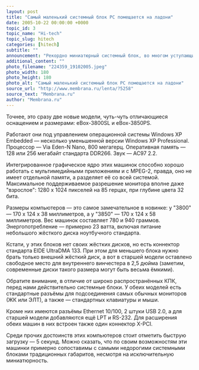 ```yaml
---
layout: post
title: "Самый маленький системный блок PC помещается на ладони"
date: 2005-10-22 00:00:00 +0000
topic_id: 3
topic_name: "Hi-tech"
topic_slug: hitech
categories: [hitech]
subtitle: ""
announcement: "Рекордно миниатюрный системный блок, во многом уступающий традиционным PC в корпусах-башенках, но зато в чём-то и превосходящий, к примеру, лёгкие карманные КПК, выпустила тайваньская компания Media Stream Technologies."
additional_content: ""
photo_filename: "224359_19102005.jpeg"
photo_width: 180
photo_height: 180
photo_alt: "Самый маленький системный блок PC помещается на ладони"
source_url: "http://www.membrana.ru/lenta/?5258"
source_text: "Membrana.ru"
author: "Membrana.ru"
---
```

Точнее, это сразу две новые модели, чуть-чуть отличающиеся оснащением и размерами: eBox-3800SL и eBox-3850PS.

Работают они под управлением операционной системы Windows XP Embedded — несколько уменьшенной версии Windows XP Professional. Процессор — Via Eden-N Nano, 800 мегагерц. Оперативная память — 128 или 256 мегабайт стандарта DDR266. Звук — AC97 2.2.

Интегрированное графическое ядро этих машинок способно хорошо работать с мультимедийными приложениям и с MPEG-2, правда, оно не имеет отдельной памяти, а разделяет её со всей системой. Максимальное поддерживаемое разрешение монитора вполне даже "взрослое": 1280 x 1024 пикселей на 85 герцах, при глубине цвета 32 бита.

Размеры компьютеров — это самое замечательное в новинке: у "3800" — 170 х 124 х 38 миллиметров, а у "3850" — 170 х 124 х 58 миллиметров. Вес машинок составляет 780 и 940 граммов. Энергопотребление — примерно 23 ватта, включая питание небольшого жёсткого диска ноутбучного стандарта.

Кстати, у этих блоков нет своих жёстких дисков, но есть коннектор стандарта EIDE UltraDMA 133. При этом для меньшего блока нужно брать только внешний жёсткий диск, а вот в старшей модели оставлено свободное место для внутреннего винчестера в 2,5 дюйма (заметим, современные диски такого размера могут быть весьма ёмкими).

Обратите внимание, в отличие от широко распространённых КПК, перед нами действительно системные блоки. У обеих моделей есть стандартные разъёмы для подсоединения самых обычных мониторов (ЖК или ЭЛТ), а также — стандартных клавиатуры и мыши.

Кроме них имеются разъёмы Ethernet 10/100, 2 штуки USB 2.0, а для старшей модели добавляются ещё LPT и RS-232. Для расширения обеих машин в них встроен также один коннектор X-PCI.

Среди прочих достоинств этих компьютеров стоит отметить быструю загрузку — 5 секунд. Можно сказать, что по своим возможностям эти машинки примерно сопоставимы с самыми недорогими системными блоками традиционных габаритов, несмотря на исключительную миниатюрность.
